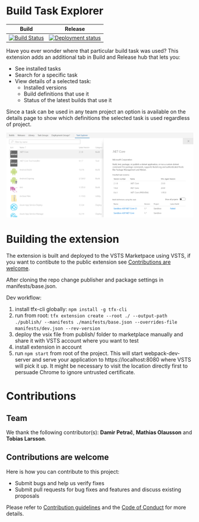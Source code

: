 # Build Task Explorer #

|Build|Release|
|---|---|
|[![Build Status](https://solidify.visualstudio.com/OSS/_apis/build/status/devops-extension-build-tasks-explorer)](https://solidify.visualstudio.com/OSS/_build/latest?definitionId=56)|[![Deployment status](https://solidify.vsrm.visualstudio.com/_apis/public/Release/badge/9d04c453-c16d-4cd5-aadd-4162a63d5df5/5/15)](https://solidify.visualstudio.com/OSS/_release?definitionId=5)|

Have you ever wonder where that particular build task was used? This extension adds an additional tab in Build and Release hub that lets you:

- See installed tasks
- Search for a specific task
- View details of a selected task:
    - Installed versions
    - Build definitions that use it
    - Status of the latest builds that use it

Since a task can be used in any team project an option is available on the details page to show which definitions the selected task is used regardless of project.

![Installed task view with opened details](discovery/images/screenshot1.PNG)

# Building the extension #

The extension is built and deployed to the VSTS Marketpace using VSTS, if you want to contibute to the public extension see [Contributions are welcome](#contributions-are-welcome).

After cloning the repo change publisher and package settings in manifests/base.json. 

Dev workflow:
1. install tfx-cli globally: ```npm install -g tfx-cli```
1. run from root: ```tfx extension create --root ./ --output-path ./publish/ --manifests ./manifests/base.json --overrides-file manifests/dev.json --rev-version```
1. deploy the vsix file from publish/ folder to marketplace manually and share it with VSTS account where you want to test
1. install extension in account
1. run ```npm start``` from root of the project. This will start webpack-dev-server and serve your application to https://localhost:8080 where VSTS will pick it up. It might be necessary to visit the location directly first to persuade Chrome to ignore untrusted certificate.

# Contributions #

## Team ##

We thank the following contributor(s): **Damir Petrač**, **Mathias Olausson** and **Tobias Larsson**.

## Contributions are welcome ##

Here is how you can contribute to this project:  

- Submit bugs and help us verify fixes  
- Submit pull requests for bug fixes and features and discuss existing proposals   

Please refer to [Contribution guidelines](discovery/CONTRIBUTING.md) and the [Code of Conduct](discovery/CODE_OF_CONDUCT.md) for more details.
